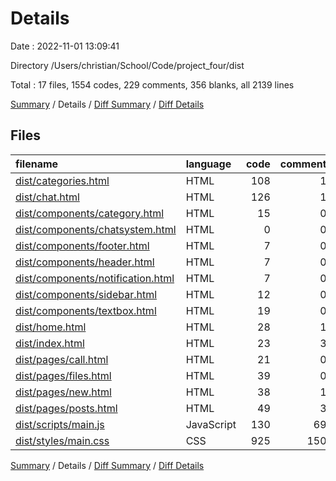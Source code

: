# Details

Date : 2022-11-01 13:09:41

Directory /Users/christian/School/Code/project_four/dist

Total : 17 files,  1554 codes, 229 comments, 356 blanks, all 2139 lines

[Summary](results.md) / Details / [Diff Summary](diff.md) / [Diff Details](diff-details.md)

## Files
| filename | language | code | comment | blank | total |
| :--- | :--- | ---: | ---: | ---: | ---: |
| [dist/categories.html](/dist/categories.html) | HTML | 108 | 1 | 11 | 120 |
| [dist/chat.html](/dist/chat.html) | HTML | 126 | 1 | 13 | 140 |
| [dist/components/category.html](/dist/components/category.html) | HTML | 15 | 0 | 0 | 15 |
| [dist/components/chatsystem.html](/dist/components/chatsystem.html) | HTML | 0 | 0 | 1 | 1 |
| [dist/components/footer.html](/dist/components/footer.html) | HTML | 7 | 0 | 0 | 7 |
| [dist/components/header.html](/dist/components/header.html) | HTML | 7 | 0 | 1 | 8 |
| [dist/components/notification.html](/dist/components/notification.html) | HTML | 7 | 0 | 1 | 8 |
| [dist/components/sidebar.html](/dist/components/sidebar.html) | HTML | 12 | 0 | 2 | 14 |
| [dist/components/textbox.html](/dist/components/textbox.html) | HTML | 19 | 0 | 3 | 22 |
| [dist/home.html](/dist/home.html) | HTML | 28 | 1 | 3 | 32 |
| [dist/index.html](/dist/index.html) | HTML | 23 | 3 | 4 | 30 |
| [dist/pages/call.html](/dist/pages/call.html) | HTML | 21 | 0 | 6 | 27 |
| [dist/pages/files.html](/dist/pages/files.html) | HTML | 39 | 0 | 4 | 43 |
| [dist/pages/new.html](/dist/pages/new.html) | HTML | 38 | 1 | 4 | 43 |
| [dist/pages/posts.html](/dist/pages/posts.html) | HTML | 49 | 3 | 9 | 61 |
| [dist/scripts/main.js](/dist/scripts/main.js) | JavaScript | 130 | 69 | 49 | 248 |
| [dist/styles/main.css](/dist/styles/main.css) | CSS | 925 | 150 | 245 | 1,320 |

[Summary](results.md) / Details / [Diff Summary](diff.md) / [Diff Details](diff-details.md)